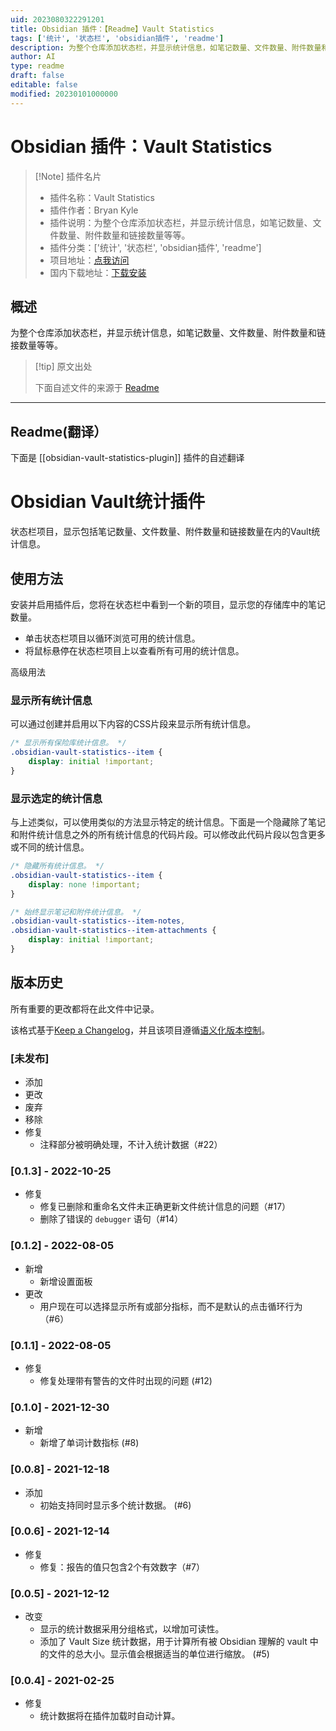 ```yaml
---
uid: 2023080322291201
title: Obsidian 插件：【Readme】Vault Statistics
tags: ['统计', '状态栏', 'obsidian插件', 'readme']
description: 为整个仓库添加状态栏，并显示统计信息，如笔记数量、文件数量、附件数量和链接数量等等。
author: AI
type: readme
draft: false
editable: false
modified: 20230101000000
---
```


# Obsidian 插件：Vault Statistics

> [!Note] 插件名片
> - 插件名称：Vault Statistics
> - 插件作者：Bryan Kyle
> - 插件说明：为整个仓库添加状态栏，并显示统计信息，如笔记数量、文件数量、附件数量和链接数量等等。
> - 插件分类：['统计', '状态栏', 'obsidian插件', 'readme']
> - 项目地址：[点我访问](https://github.com/bkyle/obsidian-vault-statistics-plugin)
> - 国内下载地址：[下载安装](https://pkmer.cn/products/plugin/pluginMarket/?obsidian-vault-statistics-plugin)

## 概述

为整个仓库添加状态栏，并显示统计信息，如笔记数量、文件数量、附件数量和链接数量等等。



> [!tip] 原文出处
> 
>下面自述文件的来源于 [Readme](https://ghproxy.net/https://raw.githubusercontent.com/bkyle/obsidian-vault-statistics-plugin/master/README.md)
> 

---

## Readme(翻译）

下面是 [[obsidian-vault-statistics-plugin]] 插件的自述翻译


# Obsidian Vault统计插件

状态栏项目，显示包括笔记数量、文件数量、附件数量和链接数量在内的Vault统计信息。

## 使用方法

安装并启用插件后，您将在状态栏中看到一个新的项目，显示您的存储库中的笔记数量。

- 单击状态栏项目以循环浏览可用的统计信息。
- 将鼠标悬停在状态栏项目上以查看所有可用的统计信息。

高级用法

### 显示所有统计信息

可以通过创建并启用以下内容的CSS片段来显示所有统计信息。

```css
/* 显示所有保险库统计信息。 */
.obsidian-vault-statistics--item {
    display: initial !important;
}
```

### 显示选定的统计信息

与上述类似，可以使用类似的方法显示特定的统计信息。下面是一个隐藏除了笔记和附件统计信息之外的所有统计信息的代码片段。可以修改此代码片段以包含更多或不同的统计信息。

``` css
/* 隐藏所有统计信息。 */
.obsidian-vault-statistics--item {
    display: none !important;
}

/* 始终显示笔记和附件统计信息。 */
.obsidian-vault-statistics--item-notes,
.obsidian-vault-statistics--item-attachments {
    display: initial !important;
}
```

## 版本历史

所有重要的更改都将在此文件中记录。

该格式基于[Keep a Changelog](https://keepachangelog.com/en/1.0.0/)，并且该项目遵循[语义化版本控制](https://semver.org/spec/v2.0.0.html)。

### [未发布]

- 添加
- 更改
- 废弃
- 移除
- 修复
  - 注释部分被明确处理，不计入统计数据（#22）

### [0.1.3] - 2022-10-25

- 修复
  - 修复已删除和重命名文件未正确更新文件统计信息的问题（#17）
  - 删除了错误的 `debugger` 语句（#14）

### [0.1.2] - 2022-08-05

- 新增
  - 新增设置面板
- 更改
  - 用户现在可以选择显示所有或部分指标，而不是默认的点击循环行为（#6）

### [0.1.1] - 2022-08-05

- 修复
  - 修复处理带有警告的文件时出现的问题 (#12)

### [0.1.0] - 2021-12-30

- 新增
  - 新增了单词计数指标 (#8)

### [0.0.8] - 2021-12-18

- 添加
  - 初始支持同时显示多个统计数据。 (#6)

### [0.0.6] - 2021-12-14

- 修复
  - 修复：报告的值只包含2个有效数字（#7）

### [0.0.5] - 2021-12-12

- 改变
  - 显示的统计数据采用分组格式，以增加可读性。
  - 添加了 Vault Size 统计数据，用于计算所有被 Obsidian 理解的 vault 中的文件的总大小。显示值会根据适当的单位进行缩放。 (#5)

### [0.0.4] - 2021-02-25

- 修复
  - 统计数据将在插件加载时自动计算。



